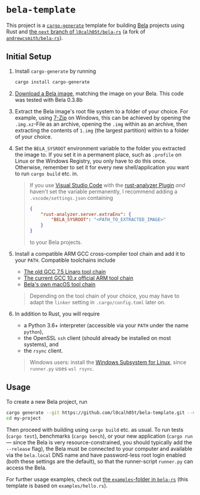 # `bela-template`

This project is a [`cargo-generate`](https://github.com/cargo-generate/cargo-generate/) template for building [Bela](https://bela.io) projects using Rust and [the `next` branch of `l0calh05t/bela-rs`](https://github.com/l0calh05t/bela-rs/tree/next) (a fork of [`andrewcsmith/bela-rs`](https://github.com/andrewcsmith/bela-rs/)).

## Initial Setup

1. Install `cargo-generate` by running

   ```bash
   cargo install cargo-generate
   ```

2. [Download a Bela image](https://github.com/BelaPlatform/bela-image-builder/releases/), matching the image on your Bela.
   This code was tested with Bela 0.3.8b

3. Extract the Bela image's root file system to a folder of your choice.
   For example, using [7-Zip](https://www.7-zip.org/) on Windows, this can be achieved by opening the `.img.xz`-File as an archive, opening the `.img` within as an archive, then extracting the contents of `1.img` (the largest partition) within to a folder of your choice.

4. Set the `BELA_SYSROOT` environment variable to the folder you extracted the image to.
   If you set it in a permanent place, such as `.profile` on Linux or the Windows Registry, you only have to do this once.
   Otherwise, remember to set it for every new shell/application you want to run `cargo build` etc. in.

   > If you use [Visual Studio Code](https://code.visualstudio.com/) with the [rust-analyzer Plugin](https://rust-analyzer.github.io/) *and* haven't set the variable permanently, I recommend adding a `.vscode/settings.json` containing
   >
   > ```json
   > {
   >     "rust-analyzer.server.extraEnv": {
   >         "BELA_SYSROOT": "<PATH_TO_EXTRACTED_IMAGE>"
   >     }
   > }
   > ```
   >
   > to your Bela projects.
5. Install a compatible ARM GCC cross-compiler tool chain and add it to your `PATH`.
   Compatible toolchains include
   - [The old GCC 7.5 Linaro tool chain](https://releases.linaro.org/components/toolchain/binaries/7.5-2019.12/arm-linux-gnueabihf/)
   - [The current GCC 10.*x* official ARM tool chain](https://developer.arm.com/tools-and-software/open-source-software/developer-tools/gnu-toolchain/gnu-a/downloads)
   - [Bela's own macOS tool chain](http://files.bela.io/gcc/)

   > Depending on the tool chain of your choice, you may have to adapt the `linker` setting in `.cargo/config.toml` later on.
6. In addition to Rust, you will require
   - a Python 3.6+ interpreter (accessible via your `PATH` under the name `python`),
   - the OpenSSL `ssh` client (should already be installed on most systems), and
   - the `rsync` client.

   > Windows users: install the [Windows Subsystem for Linux](https://docs.microsoft.com/en-us/windows/wsl/install-win10), since `runner.py` uses `wsl rsync`.

## Usage

To create a new Bela project, run

```bash
cargo generate --git https://github.com/l0calh05t/bela-template.git --name my-project
cd my-project
```

Then proceed with building using `cargo build` etc. as usual.
To run tests (`cargo test`), benchmarks (`cargo bench`), or your new application (`cargo run` — since the Bela is very resource-constrained, you should typically add the `--release` flag), the Bela must be connected to your computer and available via the `bela.local` DNS name and have password-less root login enabled (both these settings are the default), so that the runner-script `runner.py` can access the Bela.

For further usage examples, check out [the `examples`-folder in `bela-rs`](https://github.com/l0calh05t/bela-rs/tree/next/examples) (this template is based on `examples/hello.rs`).
